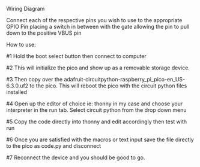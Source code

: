 Wiring Diagram

Connect each of the respective pins you wish to use to the appropriate GPIO Pin placing a switch in between with the gate allowing the pin to pull down to the positive VBUS pin



How to use:

#1 Hold the boot select button then connect to computer

#2 This will initialize the pico and show up as a removable storage device. 

#3 Then copy over the adafruit-circuitpython-raspberry_pi_pico-en_US-6.3.0.uf2 to the pico. This will reboot the pico with the circuit python files installed

#4 Open up the editor of choice ie: thonny in my case and choose your interpreter in the run tab. Select circuit python from the drop down menu

#5 Copy the code directly into thonny and edit accordingly then test with run

#6 Once you are satisfied with the macros or text input save the file directly to the pico as code.py and disconnect

#7 Reconnect the device and you should be good to go.
